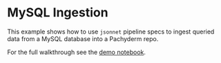 # MySQL Ingestion 

This example shows how to use `jsonnet` pipeline specs to ingest queried data from a MySQL database into a Pachyderm repo. 

For the full walkthrough see the [demo notebook](SQL%20Ingestion%20Example.ipynb).